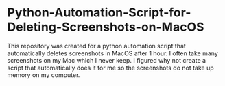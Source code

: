 # Python-Automation-Script-for-Deleting-Screenshots-on-MacOS
This repository was created for a python automation script that automatically deletes screenshots in MacOS after 1 hour. I often take many screenshots on my Mac which I never keep. I figured why not create a script that automatically does it for me so the screenshots do not take up memory on my computer. 
